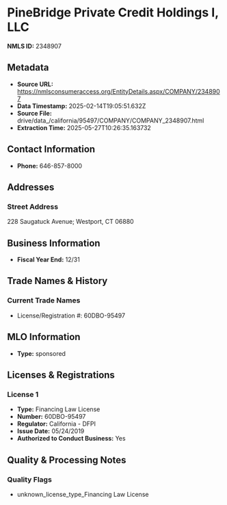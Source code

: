 # PineBridge Private Credit Holdings I, LLC

**NMLS ID:** 2348907

## Metadata
- **Source URL:** https://nmlsconsumeraccess.org/EntityDetails.aspx/COMPANY/2348907
- **Data Timestamp:** 2025-02-14T19:05:51.632Z
- **Source File:** drive/data_/california/95497/COMPANY/COMPANY_2348907.html
- **Extraction Time:** 2025-05-27T10:26:35.163732

## Contact Information
- **Phone:** 646-857-8000

## Addresses
### Street Address
228 Saugatuck Avenue; Westport, CT 06880

## Business Information
- **Fiscal Year End:** 12/31

## Trade Names & History
### Current Trade Names
- License/Registration #: 60DBO-95497

## MLO Information
- **Type:** sponsored

## Licenses & Registrations

### License 1
- **Type:** Financing Law License
- **Number:** 60DBO-95497
- **Regulator:** California - DFPI
- **Issue Date:** 05/24/2019
- **Authorized to Conduct Business:** Yes

## Quality & Processing Notes
### Quality Flags
- unknown_license_type_Financing Law License
